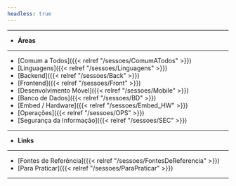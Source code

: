 ```yaml
---
headless: true
---
```


---
- **Áreas**
---
- [Comum a Todos]({{< relref "/sessoes/ComumATodos" >}})
- [Linguagens]({{< relref "/sessoes/Linguagens" >}})
- [Backend]({{< relref "/sessoes/Back" >}})
- [Frontend]({{< relref "/sessoes/Front" >}})
- [Desenvolvimento Móvel]({{< relref "/sessoes/Mobile" >}})
- [Banco de Dados]({{< relref "/sessoes/BD" >}})
- [Embed / Hardware]({{< relref "/sessoes/Embed_HW" >}})
- [Operações]({{< relref "/sessoes/OPS" >}})
- [Segurança da Informação]({{< relref "/sessoes/SEC" >}})
---
- **Links**
---
- [Fontes de Referência]({{< relref "/sessoes/FontesDeReferencia" >}})
- [Para Praticar]({{< relref "/sessoes/ParaPraticar" >}})
---

<br />

<!--
---
- **Shortcodes**
---
- [Buttons]({{< relref "/docs/shortcodes/buttons" >}})
- [Columns]({{< relref "/docs/shortcodes/columns" >}})
- [Expand]({{< relref "/docs/shortcodes/expand" >}})
- [Hints]({{< relref "/docs/shortcodes/hints" >}})
- [Katex]({{< relref "/docs/shortcodes/katex" >}})
- [Mermaid]({{< relref "/docs/shortcodes/mermaid" >}})
- [Tabs]({{< relref "/docs/shortcodes/tabs" >}})
<br />
-->
